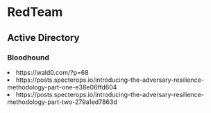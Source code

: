 # RedTeam

<h2>Active Directory</h2>

<h3>Bloodhound</h3>

<li>https://wald0.com/?p=68
<li>https://posts.specterops.io/introducing-the-adversary-resilience-methodology-part-one-e38e06ffd604
<li>https://posts.specterops.io/introducing-the-adversary-resilience-methodology-part-two-279a1ed7863d

